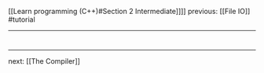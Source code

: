 [[Learn programming (C++)#Section 2 Intermediate]]]]  previous: [[File IO]]   #tutorial

---






#
---
next: [[The Compiler]] 
